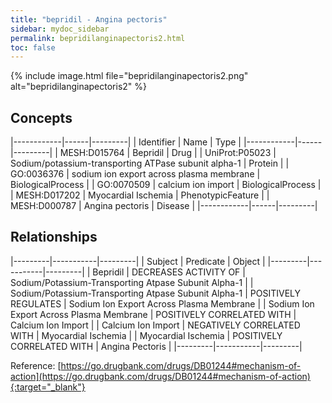 ```yaml
---
title: "bepridil - Angina pectoris"
sidebar: mydoc_sidebar
permalink: bepridilanginapectoris2.html
toc: false 
---
```


{% include image.html file="bepridilanginapectoris2.png" alt="bepridilanginapectoris2" %}

## Concepts

|------------|------|---------|
| Identifier | Name | Type    |
|------------|------|---------|
| MESH:D015764 | Bepridil | Drug |
| UniProt:P05023 | Sodium/potassium-transporting ATPase subunit alpha-1 | Protein |
| GO:0036376 | sodium ion export across plasma membrane | BiologicalProcess |
| GO:0070509 | calcium ion import | BiologicalProcess |
| MESH:D017202 | Myocardial Ischemia | PhenotypicFeature |
| MESH:D000787 | Angina pectoris | Disease |
|------------|------|---------|

## Relationships

|---------|-----------|---------|
| Subject | Predicate | Object  |
|---------|-----------|---------|
| Bepridil | DECREASES ACTIVITY OF | Sodium/Potassium-Transporting Atpase Subunit Alpha-1 |
| Sodium/Potassium-Transporting Atpase Subunit Alpha-1 | POSITIVELY REGULATES | Sodium Ion Export Across Plasma Membrane |
| Sodium Ion Export Across Plasma Membrane | POSITIVELY CORRELATED WITH | Calcium Ion Import |
| Calcium Ion Import | NEGATIVELY CORRELATED WITH | Myocardial Ischemia |
| Myocardial Ischemia | POSITIVELY CORRELATED WITH | Angina Pectoris |
|---------|-----------|---------|

Reference: [https://go.drugbank.com/drugs/DB01244#mechanism-of-action](https://go.drugbank.com/drugs/DB01244#mechanism-of-action){:target="_blank"}